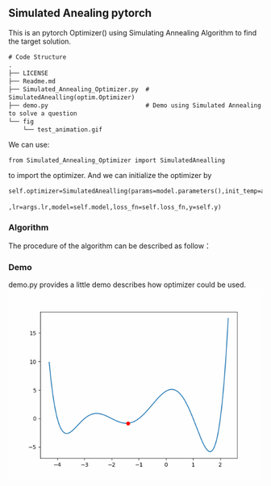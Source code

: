 ## Simulated Anealing pytorch
This is an pytorch Optimizer() using Simulating Annealing Algorithm to find the target solution.

```linux
# Code Structure
.
├── LICENSE
├── Readme.md
├── Simulated_Annealing_Optimizer.py  # SimulatedAnealling(optim.Optimizer)
├── demo.py                           # Demo using Simulated Annealing to solve a question
└── fig 
    └── test_animation.gif
```
We can use:
```python3
from Simulated_Annealing_Optimizer import SimulatedAnealling
```
to import the optimizer.
And we can initialize the optimizer by
```python3
self.optimizer=SimulatedAnealling(params=model.parameters(),init_temp=args.init_temp,cooling=args.cooling
                                          ,lr=args.lr,model=self.model,loss_fn=self.loss_fn,y=self.y)
```
### Algorithm
The procedure of the algorithm can be described as follow：
### Demo
demo.py provides a little demo describes how optimizer could be used.
![avatar](./fig/test_animation.gif)
